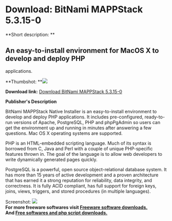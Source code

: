 # Download: BitNami MAPPStack 5.3.15-0

**Short description: **

## An easy-to-install environment for MacOS X to develop and deploy PHP
applications.

  
**Thumbshot: **![](http://www.freewarefiles.com/screenshot/btnmimappstck_md.jpg)   
  
**Download link:** [Download BitNami MAPPStack 5.3.15-0](http://freesoftwares.boysofts.com/BitNami-MAPPStack_program_73598.html)  
  

**Publisher's Description**  
  

BitNami MAPPStack Native Installer is an easy-to-install environment to
develop and deploy PHP applications. It includes pre-configured, ready-to-run
versions of Apache, PostgreSQL, PHP and phpPgAdmin so users can get the
environment up and running in minutes after answering a few questions. Mac OS
X operating systems are supported.

PHP is an HTML-embedded scripting language. Much of its syntax is borrowed
from C, Java and Perl with a couple of unique PHP-specific features thrown in.
The goal of the language is to allow web developers to write dynamically
generated pages quickly.

PostgreSQL is a powerful, open source object-relational database system. It
has more than 15 years of active development and a proven architecture that
has earned it a strong reputation for reliability, data integrity, and
correctness. It is fully ACID compliant, has full support for foreign keys,
joins, views, triggers, and stored procedures (in multiple languages).

  
  
Screenshot: ![](http://www.freewarefiles.com/screenshot/btnmimappstck.jpg)  
**For more freeware softwares visit [Freeware software downloads.](http://freesoftwares.boysofts.com/)**   
**And [Free softwares and php script downloads.](http://www.boysofts.com/)**

